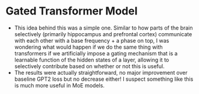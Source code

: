 # Gated Transformer Model

- This idea behind this was a simple one. Similar to how parts of the brain selectively (primarily hippocampus and prefrontal cortex) communicate with each other with a base frequency + a phase on top, I was wondering what would happen if we do the same thing with transformers if we artificially impose a gating mechanism that is a learnable function of the hidden states of a layer, allowing it to selectively contribute based on whether or not this is useful.
- The results were actually straightforward, no major improvement over baseline GPT2 loss but no decrease either! I suspect something like this is much more useful in MoE models.
